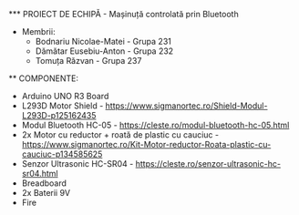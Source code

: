 *** PROIECT DE ECHIPĂ - Mașinuță controlată prin Bluetooth

* Membrii:
    - Bodnariu Nicolae-Matei - Grupa 231
    - Dămătar Eusebiu-Anton - Grupa 232
    - Tomuța Răzvan - Grupa 237
 
** COMPONENTE:
- Arduino UNO R3 Board
- L293D Motor Shield - https://www.sigmanortec.ro/Shield-Modul-L293D-p125162435
- Modul Bluetooth HC-05 - https://cleste.ro/modul-bluetooth-hc-05.html
- 2x Motor cu reductor + roată de plastic cu cauciuc - https://www.sigmanortec.ro/Kit-Motor-reductor-Roata-plastic-cu-cauciuc-p134585625
- Senzor Ultrasonic HC-SR04 - https://cleste.ro/senzor-ultrasonic-hc-sr04.html
- Breadboard
- 2x Baterii 9V
- Fire
